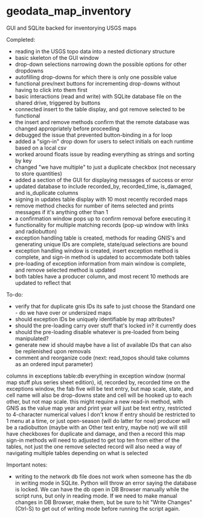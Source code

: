 # geodata_map_inventory
GUI and SQLite backed for inventorying USGS maps

Completed:
- reading in the USGS topo data into a nested dictionary structure
- basic skeleton of the GUI window
- drop-down selections narrowing down the possible options for other dropdowns
- autofilling drop-downs for which there is only one possible value
- functional prev/next buttons for incrementing drop-downs without having to click into them first
- basic interactions (read and write) with SQLite database file on the shared drive, triggered by buttons
- connected insert to the table display, and got remove selected to be functional
- the insert and remove methods confirm that the remote database was changed appropriately before proceeding
- debugged the issue that prevented button-binding in a for loop
- added a "sign-in" drop down for users to select initials on each runtime based on a local csv
- worked around floats issue by reading everything as strings and sorting by key
- changed "we have multiple" to just a duplicate checkbox (not necessary to store quantities)
- added a section of the GUI for displaying messages of success or error
- updated database to include recorded_by, recorded_time, is_damaged, and is_duplicate columns
- signing in updates table display with 10 most recently recorded maps
- remove method checks for number of items selected and prints messages if it's anything other than 1
- a confirmation window pops up to confirm removal before executing it
- functionality for multiple matching records (pop-up window with links and radiobutton)
- exception handling table is created, methods for reading GNIS's and generating unique IDs are complete, state/quad selections are bound
- exception handling window is created, insert exception method is complete, and sign-in method is updated to accommodate both tables
- pre-loading of exception information from main window is complete, and remove selected method is updated
- both tables have a producer column, and most recent 10 methods are updated to reflect that

To-do:
- verify that for duplicate gnis IDs its safe to just choose the Standard one - do we have over or undersized maps
- should exception IDs be uniquely identifiable by map attributes?
- should the pre-loading carry over stuff that's locked in? it currently does
- should the pre-loading disable whatever is pre-loaded from being manipulated?
- generate new id should maybe have a list of available IDs that can also be replenished upon removals
- comment and reorganize code (next: read_topos should take columns as an ordered input parameter)

columns in exceptions table:db everything in exception window (normal map stuff plus series sheet edition), id, recorded by, recorded time
on the exceptions window, the fab five will be text entry, but map scale, state, and cell name will also be drop-downs
state and cell will be hooked up to each other, but not map scale.  this might require a new read-in method, with GNIS as the value
map year and print year will just be text entry, restricted to 4-character numerical values
I don't know if entry should be restricted to 1 menu at a time, or just open-season (will do latter for now)
producer will be a radiobutton (maybe with an Other text entry, maybe not)
we will still have checkboxes for duplicate and damage, and then a record this map
sign-in methods will need to adjusted to get top ten from either of the tables, not just the one
remove selected record will also need a way of navigating multiple tables depending on what is selected

Important notes:
- writing to the network db file does not work when someone has the db in writing
mode in SQLite.  Python will throw an error saying the database is locked. We can
have the db open in DB Browser manually while the script runs, but only in reading mode. 
If we need to make manual changes in DB Browser, make them, but be sure to hit 
"Write Changes" (Ctrl-S) to get out of writing mode before running the script again. 
